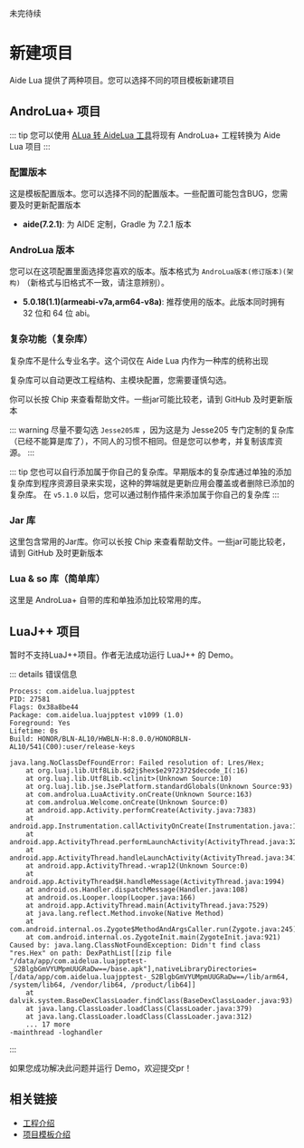 未完待续

# 新建项目

Aide Lua 提供了两种项目。您可以选择不同的项目模板新建项目

## AndroLua+ 项目

::: tip
您可以使用 [ALua 转 AideLua 工具](https://www.123pan.com/s/G7a9-c1ek)将现有 AndroLua+ 工程转换为 Aide Lua 项目
:::

### 配置版本

这是模板配置版本。您可以选择不同的配置版本。一些配置可能包含BUG，您需要及时更新配置版本

* __aide(7.2.1)__: 为 AIDE 定制，Gradle 为 7.2.1 版本

### AndroLua 版本

您可以在这项配置里面选择您喜欢的版本。版本格式为 `AndroLua版本(修订版本)(架构)` （新格式与旧格式不一致，请注意辨别）。

* __5.0.18(1.1)(armeabi-v7a,arm64-v8a)__: 推荐使用的版本。此版本同时拥有 32 位和 64 位 abi。

### 复杂功能（复杂库）

复杂库不是什么专业名字。这个词仅在 Aide Lua 内作为一种库的统称出现

复杂库可以自动更改工程结构、主模块配置，您需要谨慎勾选。

你可以长按 Chip 来查看帮助文件。一些jar可能比较老，请到 GitHub 及时更新版本

::: warning
尽量不要勾选 `Jesse205库` ，因为这是为 Jesse205 专门定制的复杂库（已经不能算是库了），不同人的习惯不相同。但是您可以参考，并复制该库资源。
:::

::: tip
您也可以自行添加属于你自己的复杂库。早期版本的复杂库通过单独的添加复杂库到程序资源目录来实现，这种的弊端就是更新应用会覆盖或者删除已添加的复杂库。
在 `v5.1.0` 以后，您可以通过制作插件来添加属于你自己的复杂库
:::

### Jar 库

这里包含常用的Jar库。你可以长按 Chip 来查看帮助文件。一些jar可能比较老，请到 GitHub 及时更新版本

### Lua & so 库（简单库）

这里是 AndroLua+ 自带的库和单独添加比较常用的库。

## LuaJ++ 项目

暂时不支持LuaJ++项目。作者无法成功运行 LuaJ++ 的 Demo。

::: details 错误信息

``` txt:no-line-numbers
Process: com.aidelua.luajpptest
PID: 27581
Flags: 0x38a8be44
Package: com.aidelua.luajpptest v1099 (1.0)
Foreground: Yes
Lifetime: 0s
Build: HONOR/BLN-AL10/HWBLN-H:8.0.0/HONORBLN-AL10/541(C00):user/release-keys

java.lang.NoClassDefFoundError: Failed resolution of: Lres/Hex;
    at org.luaj.lib.Utf8Lib.$d2j$hex$e2972372$decode_I(:16)
    at org.luaj.lib.Utf8Lib.<clinit>(Unknown Source:10)
    at org.luaj.lib.jse.JsePlatform.standardGlobals(Unknown Source:93)
    at com.androlua.LuaActivity.onCreate(Unknown Source:163)
    at com.androlua.Welcome.onCreate(Unknown Source:0)
    at android.app.Activity.performCreate(Activity.java:7383)
    at android.app.Instrumentation.callActivityOnCreate(Instrumentation.java:1218)
    at android.app.ActivityThread.performLaunchActivity(ActivityThread.java:3256)
    at android.app.ActivityThread.handleLaunchActivity(ActivityThread.java:3411)
    at android.app.ActivityThread.-wrap12(Unknown Source:0)
    at android.app.ActivityThread$H.handleMessage(ActivityThread.java:1994)
    at android.os.Handler.dispatchMessage(Handler.java:108)
    at android.os.Looper.loop(Looper.java:166)
    at android.app.ActivityThread.main(ActivityThread.java:7529)
    at java.lang.reflect.Method.invoke(Native Method)
    at com.android.internal.os.Zygote$MethodAndArgsCaller.run(Zygote.java:245)
    at com.android.internal.os.ZygoteInit.main(ZygoteInit.java:921)
Caused by: java.lang.ClassNotFoundException: Didn't find class "res.Hex" on path: DexPathList[[zip file "/data/app/com.aidelua.luajpptest-_S2BlgbGmVYUMpmUUGRaDw==/base.apk"],nativeLibraryDirectories=[/data/app/com.aidelua.luajpptest-_S2BlgbGmVYUMpmUUGRaDw==/lib/arm64, /system/lib64, /vendor/lib64, /product/lib64]]
    at dalvik.system.BaseDexClassLoader.findClass(BaseDexClassLoader.java:93)
    at java.lang.ClassLoader.loadClass(ClassLoader.java:379)
    at java.lang.ClassLoader.loadClass(ClassLoader.java:312)
    ... 17 more
-mainthread -loghandler
```

:::

如果您成功解决此问题并运行 Demo，欢迎提交pr！

## 相关链接

* [工程介绍](/project/README.md)
* [项目模板介绍](/project/template/README.md)
